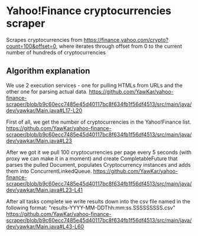 # Yahoo!Finance cryptocurrencies scraper

Scrapes cryptocurrencies from https://finance.yahoo.com/crypto?count=100&offset=0, where iterates through offset from 0 to the current number of hundreds of cryptocurrencies

## Algorithm explanation

We use 2 execution services - one for pulling HTMLs from URLs and the other one for parsing actual data.
https://github.com/YawKar/yahoo-finance-scraper/blob/b9c60ecc7485e45d40117bc8f634fb1f56df4513/src/main/java/dev/yawkar/Main.java#L17-L20

First of all, we get the number of cryptocurrencies in the Yahoo!Finance list.
https://github.com/YawKar/yahoo-finance-scraper/blob/b9c60ecc7485e45d40117bc8f634fb1f56df4513/src/main/java/dev/yawkar/Main.java#L23

After we got it we pull 100 cryptocurrencies per page every 5 seconds (with proxy we can make it in a moment) and create CompletableFuture that parses the pulled Document, populates Cryptocurrency instances and adds them into ConcurrentLinkedQueue.
https://github.com/YawKar/yahoo-finance-scraper/blob/b9c60ecc7485e45d40117bc8f634fb1f56df4513/src/main/java/dev/yawkar/Main.java#L23-L41

After all tasks complete we write results down into the csv file named in the following format:
"results-YYYY-MM-DDThh:mm:ss.SSSSSSSSS.csv"
https://github.com/YawKar/yahoo-finance-scraper/blob/b9c60ecc7485e45d40117bc8f634fb1f56df4513/src/main/java/dev/yawkar/Main.java#L43-L60
